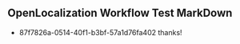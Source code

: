 ## OpenLocalization Workflow Test MarkDown
* 87f7826a-0514-40f1-b3bf-57a1d76fa402 thanks!

<!--HONumber=Jul16_HO4-->


